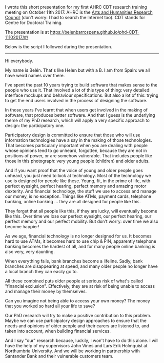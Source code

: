 I wrote this short presentation for my first AHRC CDT research training meeting on October 11th 2017. AHRC is the <a href="http://www.ahrc.ac.uk/">Arts and Humanities Research Council</a> (don't worry: I had to search the Internet too). CDT stands for Centre for Doctoral Training.

The presentation is at https://belenbarrospena.github.io/phd-CDT-11102017/#/

Below is the script I followed during the presentation.

************************************************

Hi everybody.

My name is Belén. That's like Helen but with a B. I am from Spain: we all have weird names over there.

I've spent the past 10 years trying to build software that makes sense to the people who use it. That involved a lot of this type of thing: very detailed interface mockups and behaviour specifications. But also a lot of this: trying to get the end users involved in the process of designing the software.

In those years I've learnt that when users get involved in the making of software, that produces better software. And that I guess is the underlying theme of my PhD research, which will apply a very specific approach to design: the participatory one.

Participatory design is committed to ensure that those who will use information technologies have a say in the making of those technologies. That becomes particularly important when you are dealing with people whose opinions tend to go unheard, forgotten, because they are not in positions of power, or are somehow vulnerable. That includes people like those in this photograph: very young people (children) and older adults.

And if you want proof that the voice of young and older people goes unheard, you just need to look at technology. Most of the technology we use is designed for people like these. Young, fit, in the prime of life, with perfect eyesight, perfect hearing, perfect memory and amazing motor dexterity. And financial technology, the stuff we use to access and manage our money, is no exception. Things like ATMs, payment cards, telephone banking, online banking ... they are all designed for people like this.

They forget that all people like this, if they are lucky, will eventually become like this. Over time we lose our perfect eyesight, our perfect hearing, our perfect memory and our perfect mobility. But don't worry: over time we also become happier!

As we age, financial technology is no longer designed for us. It becomes hard to use ATMs, it becomes hard to use chip & PIN, apparently telephone banking becomes the hardest of all, and for many people online banking is also very, very daunting.

When everything fails, bank branches become a lifeline. Sadly, bank branches are disappearing at speed, and many older people no longer have a local branch they can easily go to.

All these combined puts older people at serious risk of what's called "financial exclusion". Effectively, they are at risk of being unable to access and manage their money by themselves.

Can you imagine not being able to access your own money? The money that you worked so hard all your life to save?

Our PhD research will try to make a positive contribution to this problem. Maybe we can use participatory design approaches to ensure that the needs and opinions of older people and their carers are listened to, and taken into account, when building financial services.

And I say "our" research because, luckily, I won't have to do this alone. I will have the help of my supervisors John Vines and Lars Erik Holmquist at Northumbria University. And we will be working in partnership with Santander Bank and their vulnerable customers team.
